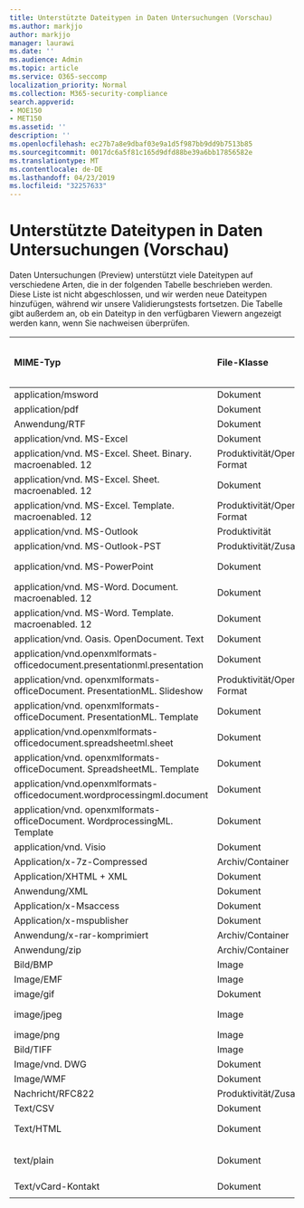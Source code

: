 ```yaml
---
title: Unterstützte Dateitypen in Daten Untersuchungen (Vorschau)
ms.author: markjjo
author: markjjo
manager: laurawi
ms.date: ''
ms.audience: Admin
ms.topic: article
ms.service: O365-seccomp
localization_priority: Normal
ms.collection: M365-security-compliance
search.appverid:
- MOE150
- MET150
ms.assetid: ''
description: ''
ms.openlocfilehash: ec27b7a8e9dbaf03e9a1d5f987bb9dd9b7513b85
ms.sourcegitcommit: 0017dc6a5f81c165d9dfd88be39a6bb17856582e
ms.translationtype: MT
ms.contentlocale: de-DE
ms.lasthandoff: 04/23/2019
ms.locfileid: "32257633"
---
```

# <a name="supported-file-types-in-data-investigations-preview"></a>Unterstützte Dateitypen in Daten Untersuchungen (Vorschau)

Daten Untersuchungen (Preview) unterstützt viele Dateitypen auf verschiedene Arten, die in der folgenden Tabelle beschrieben werden. Diese Liste ist nicht abgeschlossen, und wir werden neue Dateitypen hinzufügen, während wir unsere Validierungstests fortsetzen. Die Tabelle gibt außerdem an, ob ein Dateityp in den verfügbaren Viewern angezeigt werden kann, wenn Sie nachweisen überprüfen.

| MIME-Typ | File-Klasse | Native Viewer | Text Anzeige | Betrachter mit Anmerkungen versehen | Container Extraktion | Erweiterungen |
| :- | :- | :- | :- | :- | :- | :- |
| application/msword | Dokument | Ja | Ja | Ja | Nein | . doc;. dat |
| application/pdf | Dokument | Ja | Ja | Ja | Nein | PDF |
| Anwendung/RTF | Dokument | Ja | Ja | Ja | Nein | RTF;. doc |
| application/vnd. MS-Excel | Dokument | Ja | Ja | Ja | Nein | . xls;. dat |
| application/vnd. MS-Excel. Sheet. Binary. macroenabled. 12 | Produktivität/Open Document Format | Ja | Ja | Nein | Nein | . xlsb |
| application/vnd. MS-Excel. Sheet. macroenabled. 12 | Dokument | Ja | Ja | Ja | Nein | . xlsm |
| application/vnd. MS-Excel. Template. macroenabled. 12 | Produktivität/Open Document Format | Nein | Ja | Nein | Nein | . xltm |
| application/vnd. MS-Outlook | Produktivität | Nein | Nein | Nein | Nein | . msg |
| application/vnd. MS-Outlook-PST | Produktivität/Zusammenarbeit | Nein | Nein | Nein | Ja | PST |
| application/vnd. MS-PowerPoint | Dokument | Ja | Ja | Ja | Nein | . ppt;. PPS;. Topf |
| application/vnd. MS-Word. Document. macroenabled. 12 | Dokument | Ja | Ja | Ja | Nein | DOCM |
| application/vnd. MS-Word. Template. macroenabled. 12 | Dokument | Ja | Ja | Ja | Nein | . dotm |
| application/vnd. Oasis. OpenDocument. Text | Dokument | Ja | Ja | Ja | Nein | ODT  |
| application/vnd.openxmlformats-officedocument.presentationml.presentation | Dokument | Ja | Ja | Ja | Nein | PPTX |
| application/vnd. openxmlformats-officeDocument. PresentationML. Slideshow | Produktivität/Open Document Format | Ja | Ja | Ja | Nein | . ppsx |
| application/vnd. openxmlformats-officeDocument. PresentationML. Template | Dokument | Ja | Ja | Ja | Nein | . POTX |
| application/vnd.openxmlformats-officedocument.spreadsheetml.sheet | Dokument | Ja | Ja | Ja | Nein | . xlsx |
| application/vnd. openxmlformats-officeDocument. SpreadsheetML. Template | Dokument | Ja | Ja | Ja | Nein | . xltx |
| application/vnd.openxmlformats-officedocument.wordprocessingml.document | Dokument | Ja | Ja | Ja | Nein | DOCX |
| application/vnd. openxmlformats-officeDocument. WordprocessingML. Template | Dokument | Ja | Ja | Ja | Nein | . dotx |
| application/vnd. Visio | Dokument | Ja | Ja | Ja | Nein | . vsd |
| Application/x-7z-Compressed | Archiv/Container | Nein | Nein | Nein | Ja | .7z |
| Application/XHTML + XML | Dokument | Ja | Ja | Ja | Nein | . XHTML |
| Anwendung/XML | Dokument | Ja | Ja | Ja | Nein | . XML |
| Application/x-Msaccess | Dokument | Ja | Ja | Ja | Nein | . mdb |
| Application/x-mspublisher | Dokument | Ja | Ja | Ja | Nein | . pub |
| Anwendung/x-rar-komprimiert | Archiv/Container | Nein | Nein | Nein | Ja | . rar |
| Anwendung/zip | Archiv/Container | Nein | Nein | Nein | Ja | . zip |
| Bild/BMP | Image | Ja | Ja | Ja | Nein | BMP |
| Image/EMF | Image | Ja | Ja | Ja | Nein | . EMF |
| image/gif | Dokument | Ja | Ja | Ja | Nein | .gif |
| image/jpeg | Image | Ja | Ja | Ja | Nein | . jpg;. JPEG;. dat;. jpgT |
| image/png | Image | Ja | Ja | Ja | Nein | .png |
| Bild/TIFF | Image | Ja | Ja | Ja | Nein | . TIF |
| Image/vnd. DWG | Dokument | Ja | Ja | Ja | Nein | . dwg;. DXF |
| Image/WMF | Dokument | Ja | Ja | Ja | Nein | . WMF |
| Nachricht/RFC822 | Produktivität/Zusammenarbeit | Nein | Nein | Nein | Nein | . eml |
| Text/CSV | Dokument | Ja | Ja | Ja | Nein | . CSV |
| Text/HTML | Dokument | Ja | Ja | Ja | Nein | . html;. shtml;. htm |
| text/plain | Dokument | Ja | Ja | Ja | Nein | . txt;. CSS;. con;. pl;. CSV;. dat |
| Text/vCard-Kontakt | Dokument | Ja | Ja | Ja | Nein | . vcf |
||||||||
